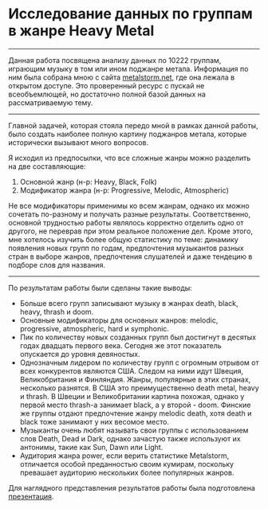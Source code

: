 # Исследование данных по группам в жанре Heavy Metal

---

Данная работа посвящена анализу данных по 10222 группам, играющим музыку в том или ином поджанре метала. Информация по ним была собрана мною с сайта <a href="https://metalstorm.net/home/">metalstorm.net</a>, где она лежала в открытом доступе. Это проверенный ресурс с пускай не всеобъемлющей, но достаточно полной базой данных на рассматриваемую тему. 

--- 

Главной задачей, которая стояла передо мной в рамках данной работы, было создать наиболее полную картину поджанров метала, которые исторически вызывают много вопросов. 

Я исходил из предпосылки, что все сложные жанры можно разделить на две составляющие:
   1. Основной жанр (н-р: Heavy, Black, Folk)
   2. Модификатор жанра (н-р: Progressive, Melodic, Atmospheric)

Не все модификаторы применимы ко всем жанрам, однако их можно сочетать по-разному и получать разные результаты. Соответственно, основной трудностью работы являлось корректно отделить одно от другого, не переврав при этом реальное положение дел. Кроме этого, мне хотелось изучить более общую статистику по теме: динамику появления новых групп по годам, предпочтения музыкантов разных стран в выборе жанров, предпочтения слушателей и даже тендецию в подборе слов для названия. 

---

По результатам работы были сделаны такие выводы:
- Больше всего групп записывают музыку в жанрах death, black, heavy, thrash и doom.
- Основные модификаторы для основных жанров: melodic, progressive, atmospheric, hard и symphonic.
- Пик по количеству новых созданных групп был достигнут в десятых годах двадцать первого века. Сегодня же этот показатель опускается до уровня девяностых.
- Однозначным лидером по количеству групп с огромным отрывом от всех конкурентов являются США. Следом на ними идут Швеция, Великобритания и Финляндия. Жанры, популярные в этих странах, несколько разнятся. В США это преимущественно death metal, heavy и thrash. В Швеции и Великобритании картина похожая, однако у первой место thrash-а занимает black, а у второй - doom. Финские же группы отдают предпочтение жанру melodic death, хотя death и black тоже занимают у них весомое место.
- Музыканты очень любят называть свои группы с использованием слов Death, Dead и Dark, однако зачастую также используют их антонимы, такие как Sun, Dawn или Light.
- Аудитория жанра power, если верить статистике Metalstorm, отличается особой преданностью своим кумирам, поскольку превашает аудиторию нескольких более популярных жанров.

Для наглядного представления результатов работы была подготовлена <a href="https://drive.google.com/file/d/1dDXezGgFcJNCcX_xQHhcAlYB48YQDuaQ/view?usp=sharing">презентация</a>.
